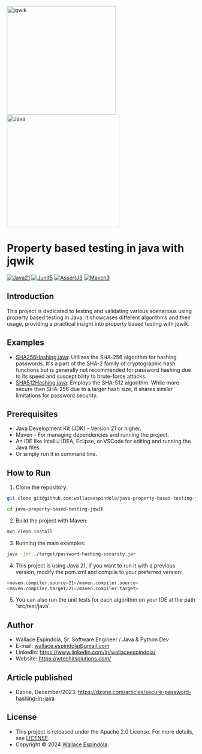 <p>
<img src="https://repository-images.githubusercontent.com/54369221/b098cf00-afb4-11ea-89fb-fb4d2c505130" alt="jqwik" height="290"/>  
<img src="https://www.kloia.com/hubfs/java-1.png" alt="Java" height="300"/>
</p>

Property based testing in java with jqwik
=============
[![Java21](https://img.shields.io/badge/java-21-brightgreen.svg)](https://www.python.org/)
[![Junit5](https://img.shields.io/badge/junit-5.10.2-yellow.svg)](https://docs.pytest.org/en/latest/)
[![AssertJ3](https://img.shields.io/badge/AssertJ-3.25.3-blue.svg)](https://hypothesis.readthedocs.io/en/latest/)
[![Maven3](https://img.shields.io/badge/Maven-3.3.0-orange.svg)](https://pypi.org/project/pytest-xdist/)


## Introduction

This project is dedicated to testing and validating various scenarious using property based testing in Java. It
showcases different algorithms and their usage, providing a practical insight into property based testing with jqwik.

## Examples

* [SHA256Hashing.java](src%2Fmain%2Fjava%2Fcom%2Fwtech%2Fcore%2Fhashing%2FSHA256Hashing.java): Utilizes the SHA-256
  algorithm for hashing passwords. It's a part of the SHA-2 family of cryptographic hash functions but is generally not
  recommended for password hashing due to its speed and susceptibility to brute-force attacks.
* [SHA512Hashing.java](src%2Fmain%2Fjava%2Fcom%2Fwtech%2Fcore%2Fhashing%2FSHA512Hashing.java): Employs the SHA-512
  algorithm. While more secure than SHA-256 due to a larger hash size, it shares similar limitations for password
  security.

## Prerequisites

* Java Development Kit (JDK) - Version 21 or higher.
* Maven - For managing dependencies and running the project.
* An IDE like IntelliJ IDEA, Eclipse, or VSCode for editing and running the Java
  files.
* Or simply run it in command line.

## How to Run

1. Clone the repository:

```bash
git clone git@github.com:wallaceespindola/java-property-based-testing-jqwik.git

cd java-property-based-testing-jqwik
```

2. Build the project with Maven:

```bash
mvn clean install
```

3. Running the main examples:

```bash
java -jar ./target/password-hashing-security.jar
```

4. This project is using Java 21, if you want to run it with a previous version, modify the pom.xml and compile to your preferred version:

```bash
<maven.compiler.source>21</maven.compiler.source>
<maven.compiler.target>21</maven.compiler.target>
```

5. You can also run the unit tests for each algorithm on your IDE at the path 'src/test/java'.

## Author

* Wallace Espindola, Sr. Software Engineer / Java & Python Dev
* E-mail: wallace.espindola@gmail.com
* LinkedIn: https://www.linkedin.com/in/wallaceespindola/
* Website: https://wtechitsolutions.com/

## Article published

* Dzone, December/2023: https://dzone.com/articles/secure-password-hashing-in-java

## License

* This project is released under the Apache 2.0 License. For more details, see [LICENSE](LICENSE).
* Copyright © 2024 [Wallace Espindola](https://github.com/wallaceespindola/).
